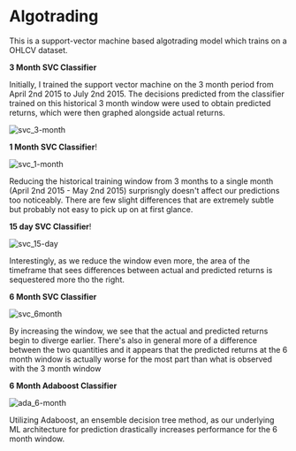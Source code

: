 # Algotrading
This is a support-vector machine based algotrading model which trains on a OHLCV dataset.

**3 Month SVC Classifier**

Initially, I trained the support vector machine on the 3 month period from April 2nd 2015 to July 2nd 2015. 
The decisions predicted from the classifier trained on this historical 3 month window were used to obtain predicted returns, which were then graphed alongside actual returns.

![svc_3-month](https://user-images.githubusercontent.com/54637095/226731265-c8059aed-2402-4a7a-92e2-9e84faa7d235.png)


**1 Month SVC Classifier**!

![svc_1-month](https://user-images.githubusercontent.com/54637095/226736032-5e6de8da-1ae7-420c-966d-1580cb7ab62f.png)

Reducing the historical training window from 3 months to a single month (April 2nd 2015 - May 2nd 2015) surprisngly doesn't affect our predictions too noticeably. There are few slight differences that are extremely subtle but probably not easy to pick up on at first glance.

**15 day SVC Classifier**!

![svc_15-day](https://user-images.githubusercontent.com/54637095/226741153-5d0d6825-72fc-4bc8-aa85-442b7897f6e6.png)


Interestingly, as we reduce the window even more, the area of the timeframe that sees differences between actual and predicted returns is sequestered more tho the right.


**6 Month SVC Classifier**

![svc_6month](https://user-images.githubusercontent.com/54637095/227732568-ea8fcbdb-4f51-41ee-9b92-9aac9124f69f.png)

By increasing the window, we see that the actual and predicted returns begin to diverge earlier. There's also in general more of a difference between the two quantities and it appears that the predicted returns at the 6 month window is actually worse for the most part than what is observed with the 3 month window

**6 Month Adaboost Classifier**

![ada_6-month](https://user-images.githubusercontent.com/54637095/227733953-b738b75e-bd73-4b83-b16f-a8dd0037655b.png)

Utilizing Adaboost, an ensemble decision tree method, as our underlying ML architecture for prediction drastically increases performance for the 6 month window.
